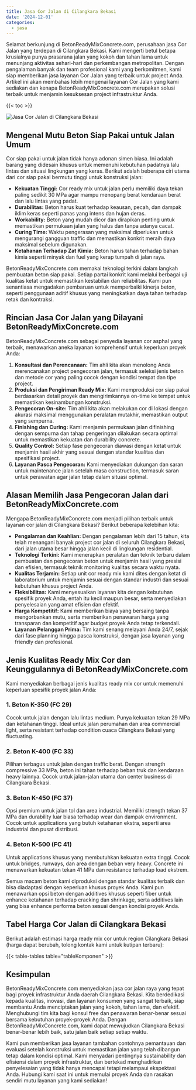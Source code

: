 ```yaml
---
title: Jasa Cor Jalan di Cilangkara Bekasi
date: '2024-12-01'
categories:
  - jasa
---
```


Selamat berkunjung di BetonReadyMixConcrete.com, perusahaan jasa Cor Jalan yang terdepan di Cilangkara Bekasi. Kami mengerti betul betapa krusialnya punya prasarana jalan yang kokoh dan tahan lama untuk menunjang aktivitas sehari-hari dan perkembangan metropolitan. Dengan pengalaman banyak dan team profesional kami yang berkomitmen, kami siap memberikan jasa layanan Cor Jalan yang terbaik untuk project Anda. Artikel ini akan membahas lebih mengenai layanan Cor Jalan yang kami sediakan dan kenapa BetonReadyMixConcrete.com merupakan solusi terbaik untuk menjamin kesuksesan project infrastruktur Anda.

{{< toc >}}

![Jasa Cor Jalan di Cilangkara Bekasi](https://betoncor8.github.io/cor/harga-beton-readymix-concrete%20(26).png)

## Mengenal Mutu Beton Siap Pakai untuk Jalan Umum

Cor siap pakai untuk jalan tidak hanya adonan simen biasa. Ini adalah barang yang didesain khusus untuk memenuhi kebutuhan padatnya lalu lintas dan situasi lingkungan yang keras. Berikut adalah beberapa ciri utama dari cor siap pakai bermutu tinggi untuk konstruksi jalan:

- **Kekuatan Tinggi:** Cor ready mix untuk jalan perlu memiliki daya tekan paling sedikit 30 MPa agar mampu menopang berat kendaraan berat dan lalu lintas yang padat.
- **Durabilitas:** Beton harus kuat terhadap keausan, pecah, dan dampak iklim keras seperti panas yang intens dan hujan deras.
- **Workability:** Beton yang mudah dicor dan dirapikan penting untuk memastikan permukaan jalan yang halus dan tanpa adanya cacat.
- **Curing Time:** Waktu pengerasan yang maksimal diperlukan untuk mengurangi gangguan traffic dan memastikan konkrit meraih daya maksimal sebelum digunakan.
- **Ketahanan Terhadap Zat Kimia:** Beton harus tahan terhadap bahan kimia seperti minyak dan fuel yang kerap tumpah di jalan raya.

BetonReadyMixConcrete.com memakai teknologi terkini dalam langkah pembuatan beton siap pakai. Setiap partai konkrit kami melalui berbagai uji kualitas ketat untuk memastikan kestabilan dan reliabilitas. Kami pun senantiasa mengadakan pembaruan untuk memperbaiki kinerja beton, seperti penggunaan aditif khusus yang meningkatkan daya tahan terhadap retak dan kontraksi.

## Rincian Jasa Cor Jalan yang Dilayani BetonReadyMixConcrete.com

BetonReadyMixConcrete.com sebagai penyedia layanan cor asphal yang terbaik, menawarkan aneka layanan komprehensif untuk keperluan proyek Anda:

1. **Konsultasi dan Perencanaan:** Tim ahli kita akan menolong Anda merencanakan project pengecoran jalan, termasuk seleksi jenis beton dan metode cor yang paling cocok dengan kondisi tempat dan tipe project.
2. **Produksi dan Pengiriman Ready Mix:** Kami memproduksi cor siap pakai berdasarkan detail proyek dan mengirimkannya on-time ke tempat untuk memastikan kesinambungan konstruksi.
3. **Pengecoran On-site:** Tim ahli kita akan melakukan cor di lokasi dengan akurasi maksimal menggunakan peralatan mutakhir, memastikan output yang sempurna.
4. **Finishing dan Curing:** Kami menjamin permukaan jalan difinishing dengan sempurna dan tahap pengeringan dilakukan secara optimal untuk memastikan kekuatan dan durability concrete.
5. **Quality Control:** Setiap fase pengecoran diawasi dengan ketat untuk menjamin hasil akhir yang sesuai dengan standar kualitas dan spesifikasi project.
6. **Layanan Pasca Pengecoran:** Kami menyediakan dukungan dan saran untuk maintenance jalan setelah masa construction, termasuk saran untuk perawatan agar jalan tetap dalam situasi optimal.

## Alasan Memilih Jasa Pengecoran Jalan dari BetonReadyMixConcrete.com

Mengapa BetonReadyMixConcrete.com menjadi pilihan terbaik untuk layanan cor jalan di Cilangkara Bekasi? Berikut beberapa kelebihan kita:

- **Pengalaman dan Keahlian:** Dengan pengalaman lebih dari 15 tahun, kita telah menangani banyak project cor jalan di seluruh Cilangkara Bekasi, dari jalan utama besar hingga jalan kecil di lingkungan residential.
- **Teknologi Terkini:** Kami menerapkan peralatan dan teknik terbaru dalam pembuatan dan pengecoran beton untuk menjamin hasil yang presisi dan efisien, termasuk teknik monitoring kualitas secara waktu nyata.
- **Kualitas Terjamin:** Setiap unit cor ready mix kami dites dengan ketat di laboratorium untuk menjamin sesuai dengan standar industri dan sesuai kebutuhan khusus project Anda.
- **Fleksibilitas:** Kami menyesuaikan layanan kita dengan kebutuhan spesifik proyek Anda, entah itu kecil maupun besar, serta menyediakan penyelesaian yang amat efisien dan efektif.
- **Harga Kompetitif:** Kami memberikan biaya yang bersaing tanpa mengorbankan mutu, serta memberikan penawaran harga yang transparan dan kompetitif agar budget proyek Anda tetap terkendali.
- **Layanan Pelanggan Prima:** Tim kami senang melayani Anda 24/7, sejak dari fase planning hingga pasca konstruksi, dengan jasa layanan yang friendly dan profesional.

## Jenis Kualitas Ready Mix Cor dan Keunggulannya di BetonReadyMixConcrete.com

Kami menyediakan berbagai jenis kualitas ready mix cor untuk memenuhi keperluan spesifik proyek jalan Anda:

### 1\. Beton K-350 (FC 29)

Cocok untuk jalan dengan lalu lintas medium. Punya kekuatan tekan 29 MPa dan ketahanan tinggi. Ideal untuk jalan perumahan dan area commercial light, serta resistant terhadap condition cuaca Cilangkara Bekasi yang fluctuating.

### 2\. Beton K-400 (FC 33)

Pilihan terbagus untuk jalan dengan traffic berat. Dengan strength compressive 33 MPa, beton ini tahan terhadap beban truk dan kendaraan heavy lainnya. Cocok untuk jalan-jalan utama dan center business di Cilangkara Bekasi.

### 3\. Beton K-450 (FC 37)

Opsi premium untuk jalan tol dan area industrial. Memiliki strength tekan 37 MPa dan durability luar biasa terhadap wear dan dampak environment. Cocok untuk applications yang butuh ketahanan ekstra, seperti area industrial dan pusat distribusi.

### 4\. Beton K-500 (FC 41)

Untuk applications khusus yang membutuhkan kekuatan extra tinggi. Cocok untuk bridges, runways, dan area dengan beban very heavy. Concrete ini menawarkan kekuatan tekan 41 MPa dan resistance terhadap load ekstrem.

Semua macam beton kami diproduksi dengan standar kualitas terbaik dan bisa diadaptasi dengan keperluan khusus proyek Anda. Kami pun menawarkan opsi beton dengan additives khusus seperti fiber untuk enhance ketahanan terhadap cracking dan shrinkage, serta additives lain yang bisa enhance performa beton sesuai dengan kondisi proyek Anda.

## Tabel Harga Cor Jalan di Cilangkara Bekasi

Berikut adalah estimasi harga ready mix cor untuk region Cilangkara Bekasi (harga dapat berubah, tolong kontak kami untuk kutipan terbaru):

{{< table-tables table="tableKomponen" >}}

## Kesimpulan

BetonReadyMixConcrete.com menyediakan jasa cor jalan raya yang tepat bagi proyek infrastruktur Anda daerah Cilangkara Bekasi. Kita berdedikasi kepada kualitas, inovasi, dan layanan konsumen yang sangat terbaik, siap membantu Anda menciptakan jalan yang kokoh, tahan lama, dan efektif. Menghubungi tim kita bagi konsul free dan penawaran benar-benar sesuai bersama kebutuhan proyek-proyek Anda. Dengan BetonReadyMixConcrete.com, kami dapat mewujudkan Cilangkara Bekasi benar-benar lebih baik, satu jalan baik setiap setiap waktu.

Kami pun memberikan jasa layanan tambahan contohnya pemantauan dan evaluasi setelah konstruksi untuk memastikan jalan yang telah dibangun tetap dalam kondisi optimal. Kami menyadari pentingnya sustainability dan efisiensi dalam proyek infrastruktur, dan bertekad menghadirkan penyelesaian yang tidak hanya mencapai tetapi melampaui ekspektasi Anda. Hubungi kami saat ini untuk memulai proyek Anda dan rasakan sendiri mutu layanan yang kami sediakan!
